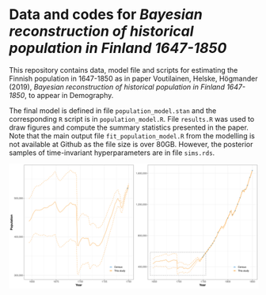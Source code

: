 # Data and codes for *Bayesian reconstruction of historical population in Finland 1647-1850*

This repository contains data, model file and scripts for estimating the Finnish population in 1647-1850 as in paper Voutilainen, Helske, Högmander (2019), *Bayesian reconstruction of historical population in Finland 1647-1850*, to appear in Demography.

The final model is defined in file `population_model.stan` and the corresponding `R` script is in `population_model.R`. File `results.R` was used to draw figures and compute the summary statistics presented in the paper. Note that the main output file `fit_population_model.R` from the modelling is not available at Github as the file size is over 80GB. However, the posterior samples of time-invariant hyperparameters are in file `sims.rds`.

![Posterior mean and 95% posterior intervals for Finnish population.](Fig4.svg)
